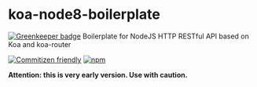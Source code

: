# koa-node8-boilerplate

[![Greenkeeper badge](https://badges.greenkeeper.io/TeslaCtroitel/koa-node8-boilerplate.svg)](https://greenkeeper.io/)
Boilerplate for NodeJS HTTP RESTful API based on Koa and koa-router

[![Commitizen friendly](https://img.shields.io/badge/commitizen-friendly-brightgreen.svg)](http://commitizen.github.io/cz-cli/)
[![npm](https://img.shields.io/badge/node-8.x-brightgreen.svg)]()

**Attention: this is very early version. Use with caution.**
